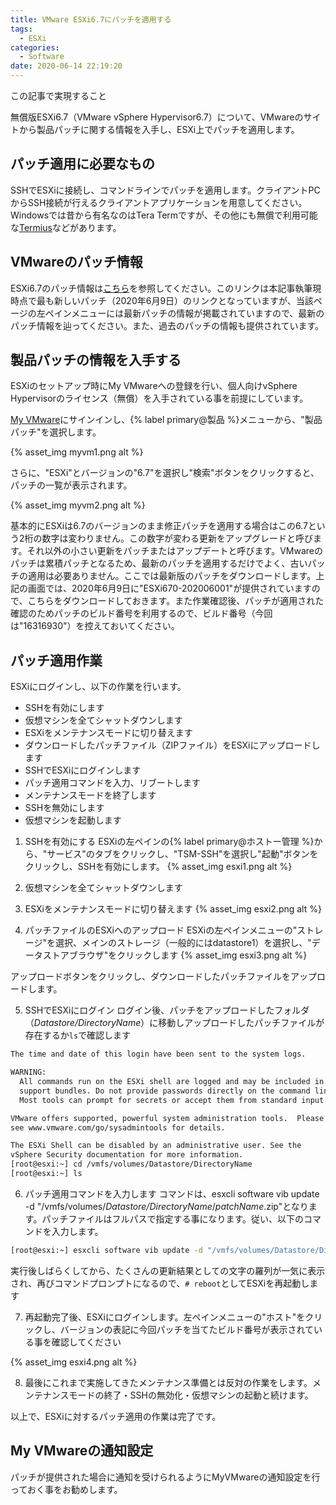 ```yaml
---
title: VMware ESXi6.7にパッチを適用する
tags:
  - ESXi
categories:
  - Software
date: 2020-06-14 22:19:20
---
```


<p class="onepoint">この記事で実現すること</p>

無償版ESXi6.7（VMware vSphere Hypervisor6.7）について、VMwareのサイトから製品パッチに関する情報を入手し、ESXi上でパッチを適用します。

<!-- more -->

## パッチ適用に必要なもの

SSHでESXiに接続し、コマンドラインでパッチを適用します。クライアントPCからSSH接続が行えるクライアントアプリケーションを用意してください。Windowsでは昔から有名なのはTera Termですが、その他にも無償で利用可能な[Termius](https://www.termius.com)などがあります。

## VMwareのパッチ情報

ESXi6.7のパッチ情報は[こちら](https://docs.vmware.com/jp/VMware-vSphere/6.7/rn/esxi670-202006001.html)を参照してください。このリンクは本記事執筆現時点で最も新しいパッチ（2020年6月9日）のリンクとなっていますが、当該ページの左ペインメニューには最新パッチの情報が掲載されていますので、最新のパッチ情報を辿ってください。また、過去のパッチの情報も提供されています。

## 製品パッチの情報を入手する

ESXiのセットアップ時にMy VMwareへの登録を行い、個人向けvSphere Hypervisorのライセンス（無償）を入手されている事を前提にしています。

[My VMware](https://my.vmware.com/jp/web/vmware/login?)にサインインし、{% label primary@製品 %}メニューから、"製品パッチ"を選択します。

{% asset_img myvm1.png alt %}

さらに、"ESXi"とバージョンの"6.7"を選択し"検索"ボタンをクリックすると、パッチの一覧が表示されます。

{% asset_img myvm2.png alt %}

基本的にESXiは6.7のバージョンのまま修正パッチを適用する場合はこの6.7という2桁の数字は変わりません。この数字が変わる更新をアップグレードと呼びます。それ以外の小さい更新をパッチまたはアップデートと呼びます。VMwareのパッチは累積パッチとなるため、最新のパッチを適用するだけでよく、古いパッチの適用は必要ありません。ここでは最新版のパッチをダウンロードします。上記の画面では、2020年6月9日に"ESXi670-202006001"が提供されていますので、こちらをダウンロードしておきます。また作業確認後、パッチが適用された確認のためパッチのビルド番号を利用するので、ビルド番号（今回は"16316930"）を控えておいてください。

## パッチ適用作業

ESXiにログインし、以下の作業を行います。
- SSHを有効にします
- 仮想マシンを全てシャットダウンします
- ESXiをメンテナンスモードに切り替えます
- ダウンロードしたパッチファイル（ZIPファイル）をESXiにアップロードします
- SSHでESXiにログインします
- パッチ適用コマンドを入力、リブートします
- メンテナンスモードを終了します
- SSHを無効にします
- 仮想マシンを起動します

1. SSHを有効にする
 ESXiの左ペインの{% label primary@ホストー管理 %}から、"サービス"のタブをクリックし、"TSM-SSH"を選択し"起動"ボタンをクリックし、SSHを有効にします。
 {% asset_img esxi1.png alt %}

2. 仮想マシンを全てシャットダウンします

3. ESXiをメンテナンスモードに切り替えます
 {% asset_img esxi2.png alt %}

4. パッチファイルのESXiへのアップロード
 ESXiの左ペインメニューの"ストレージ"を選択、メインのストレージ（一般的にはdatastore1）を選択し、"データストアブラウザ"をクリックします
 {% asset_img esxi3.png alt %}

 アップロードボタンをクリックし、ダウンロードしたパッチファイルをアップロードします。

5. SSHでESXiにログイン
 ログイン後、パッチをアップロードしたフォルダ（*Datastore/DirectoryName*）に移動しアップロードしたパッチファイルが存在するか`ls`で確認します

  ``` bash
  The time and date of this login have been sent to the system logs.

  WARNING:
    All commands run on the ESXi shell are logged and may be included in
    support bundles. Do not provide passwords directly on the command line.
    Most tools can prompt for secrets or accept them from standard input.

  VMware offers supported, powerful system administration tools.  Please
  see www.vmware.com/go/sysadmintools for details.

  The ESXi Shell can be disabled by an administrative user. See the
  vSphere Security documentation for more information.
  [root@esxi:~] cd /vmfs/volumes/Datastore/DirectoryName
  [root@esxi:~] ls
  ```

6. パッチ適用コマンドを入力します
 コマンドは、esxcli software vib update -d "/vmfs/volumes/*Datastore/DirectoryName*/*patchName*.zip"となります。パッチファイルはフルパスで指定する事になります。従い、以下のコマンドを入力します。

 ``` bash
 [root@esxi:~] esxcli software vib update -d "/vmfs/volumes/Datastore/DirectoryName/ESXi670-202006001.zip"
 ```

 実行後しばらくしてから、たくさんの更新結果としての文字の羅列が一気に表示され、再びコマンドプロンプトになるので、`# reboot`としてESXiを再起動します

7. 再起動完了後、ESXiにログインします。左ペインメニューの"ホスト"をクリックし、バージョンの表記に今回パッチを当てたビルド番号が表示されている事を確認してください

 {% asset_img esxi4.png alt %}

8. 最後にこれまで実施してきたメンテナンス準備とは反対の作業をします。メンテナンスモードの終了・SSHの無効化・仮想マシンの起動と続けます。

以上で、ESXiに対するパッチ適用の作業は完了です。

## My VMwareの通知設定

パッチが提供された場合に通知を受けられるようにMyVMwareの通知設定を行っておく事をお勧めします。
